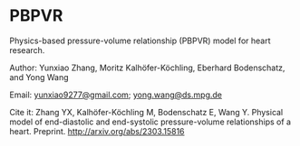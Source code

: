 # PBPVR
Physics-based pressure-volume relationship (PBPVR) model for heart research.

Author: Yunxiao Zhang, Moritz Kalhöfer-Köchling, Eberhard Bodenschatz, and Yong Wang

Email: yunxiao9277@gmail.com; yong.wang@ds.mpg.de

Cite it: Zhang YX, Kalhöfer-Köchling M, Bodenschatz E, Wang Y. Physical model of end-diastolic and end-systolic pressure-volume relationships of a heart. Preprint. http://arxiv.org/abs/2303.15816
